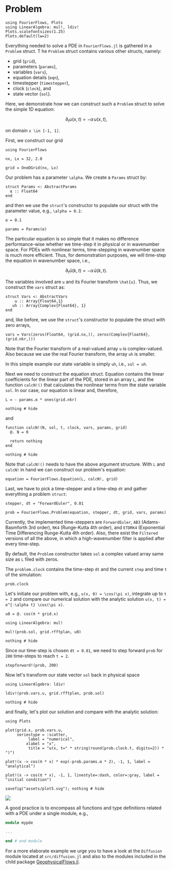 # Problem

```@setup 2
using FourierFlows, Plots
using LinearAlgebra: mul!, ldiv!
Plots.scalefontsizes(1.25)
Plots.default(lw=2)
```

Everything needed to solve a PDE in `FourierFlows.jl` is gathered in a `Problem` struct. T
he `Problem` struct contains various other structs, namely:

- grid (`grid`),
- parameters (`params`),
- variables (`vars`),
- equation details (`eqn`),
- timestepper (`timestepper`),
- clock (`clock`), and
- state vector (`sol`).

Here, we demonstrate how we can construct such a `Problem` struct to solve the simple 1D 
equation:

```math
\partial_t u(x, t) = - \alpha \, u(x, t) ,
```

on domain ``x \in [-1, 1]``.

First, we construct our grid

```@example 2
using FourierFlows

nx, Lx = 32, 2.0

grid = OneDGrid(nx, Lx)
```

Our problem has a parameter ``\alpha``. We create a `Params` struct by:

```@example 2
struct Params <: AbstractParams
  α :: Float64
end
```

and then we use the `struct`'s constructor to populate our struct with the parameter value, 
e.g., ``\alpha = 0.1``:

```@example 2
α = 0.1

params = Params(α)
```

The particular equation is so simple that it makes no difference performance-wise whether 
we time-step it in physical or in wavenumber space. For PDEs with nonlinear terms, 
time-stepping in wavenumber space is much more efficient. Thus, for demonstration purposes, 
we will time-step the equation in wavenumber space, i.e.,

```math
\partial_t \hat{u}(k, t) = - \alpha \, \hat{u}(k, t) .
```

The variables involved are ``u`` and its Fourier transform ``\hat{u}``. Thus, we 
construct the `vars` struct as:

```@example 2
struct Vars <: AbstractVars
    u :: Array{Float64,1}
   uh :: Array{Complex{Float64}, 1}
end
```

and, like before, we use the `struct`'s constructor to populate the struct with 
zero arrays,

```@example 2
vars = Vars(zeros(Float64, (grid.nx,)), zeros(Complex{Float64}, (grid.nkr,)))
```

Note that the Fourier transform of a real-valued array `u` is complex-valued. Also
because we use the real Fourier transform, the array `uh` is smaller.

In this simple example our state variable is simply `uh`, i.e., `sol = uh`.

Next we need to construct the equation struct. Equation contains the linear 
coefficients for the linear part of the PDE, stored in an array `L`, and the 
function `calcN!()` that  calculates the nonlinear terms from the state variable 
`sol`. In our case, our equation is linear and, therefore,

```@example 2
L = - params.α * ones(grid.nkr)

nothing # hide
```

and

```@example 2
function calcN!(N, sol, t, clock, vars, params, grid)
  @. N = 0
  
  return nothing
end

nothing # hide
```

Note that `calcN!()` needs to have the above argument structure. With `L` and `calcN!`
in hand we can construct our problem's equation:

```@example 2
equation = FourierFlows.Equation(L, calcN!, grid)
```

Last, we have to pick a time-stepper and a time-step `dt` and gather everything 
a problem `struct`:

```@example 2
stepper, dt = "ForwardEuler", 0.01

prob = FourierFlows.Problem(equation, stepper, dt, grid, vars, params)
```

Currently, the implemented time-steppers are `ForwardEuler`, `AB3` (Adams-Basmforth 3rd order), 
`RK4` (Runge-Kutta 4th order), and `ETDRK4` (Exponential Time Differencing Runge-Kutta 4th order).
Also, there exist the `Filtered` versions of all the above, in which a high-wavenumber filter
is applied after every time-step.

By default, the `Problem` constructor takes `sol` a complex valued array same 
size as `L` filed with zeros.

The `problem.clock` contains the time-step `dt` and the current `step` and time 
`t` of the simulation:

```@example 2
prob.clock
```

Let's initiate our problem with, e.g., ``u(x, 0) = \cos(\pi x)``, integrate up 
to ``t = 2`` and compare our numerical solution with the analytic solution 
``u(x, t) = e^{-\alpha t} \cos(\pi x)``.

```@example 2
u0 = @. cos(π * grid.x)

using LinearAlgebra: mul!

mul!(prob.sol, grid.rfftplan, u0)

nothing # hide
```

Since our time-step is chosen `dt = 0.01`, we need to step forward `prob` for ``200`` 
time-steps to reach ``t = 2``.

```@example 2
stepforward!(prob, 200)
```

Now let's transform our state vector `sol` back in physical space

```@example 2
using LinearAlgebra: ldiv!

ldiv!(prob.vars.u, grid.rfftplan, prob.sol)

nothing # hide
```

and finally, let's plot our solution and compare with the analytic solution:

```@example 2
using Plots

plot(grid.x, prob.vars.u,
     seriestype = :scatter,
          label = "numerical",         
         xlabel = "x",
          title = "u(x, t=" * string(round(prob.clock.t, digits=2)) * ")")

plot!(x -> cos(π * x) * exp(-prob.params.α * 2), -1, 1, label = "analytical")

plot!(x -> cos(π * x), -1, 1, linestyle=:dash, color=:gray, label = "initial condition")

savefig("assets/plot5.svg"); nothing # hide
```

![](assets/plot5.svg)

A good practice is to encompass all functions and type definitions related with a PDE under 
a single module, e.g.,

```julia
module mypde

...

end # end module
```

For a more elaborate example we urge you to have a look at the `Diffusion` 
module located at `src/diffusion.jl` and also to the modules included in the 
child package [GeophysicalFlows.jl](https://github.com/FourierFlows/GeophysicalFlows.jl).

